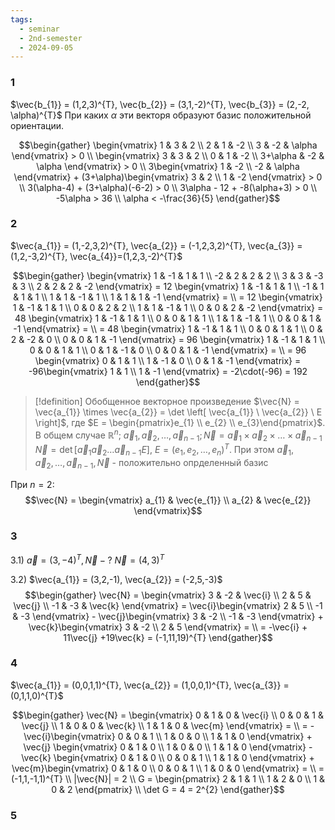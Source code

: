 ```yaml
---
tags:
  - seminar
  - 2nd-semester
  - 2024-09-05
---
```

### 1

$\vec{b_{1}} = (1,2,3)^{T}, \vec{b_{2}} = (3,1,-2)^{T}, \vec{b_{3}} = (2,-2, \alpha)^{T}$
При каких $\alpha$ эти векторя образуют базис положительной ориентации.

$$\begin{gather}
\begin{vmatrix}
1 & 3 & 2 \\
2 & 1 & -2 \\
3 & -2 & \alpha
\end{vmatrix} > 0 \\
\begin{vmatrix}
3 & 3 & 2 \\
0 & 1 & -2 \\
3+\alpha & -2 & \alpha
\end{vmatrix} > 0 \\
3\begin{vmatrix}
1 & -2 \\
-2 & \alpha
\end{vmatrix} + (3+\alpha)\begin{vmatrix}
3 & 2 \\
1 & -2
\end{vmatrix} > 0 \\ 
3(\alpha-4) + (3+\alpha)(-6-2) > 0 \\
3\alpha - 12 + -8(\alpha+3) > 0 \\
-5\alpha > 36 \\
\alpha < -\frac{36}{5}
\end{gather}$$

### 2

$\vec{a_{1}} = (1,-2,3,2)^{T}, \vec{a_{2}} = (-1,2,3,2)^{T}, \vec{a_{3}} = (1,2,-3,2)^{T}, \vec{a_{4}}=(1,2,3,-2)^{T}$

$$\begin{gather}
\begin{vmatrix}
1 & -1 & 1 & 1 \\
-2 & 2 & 2 & 2 \\
3 & 3 & -3 & 3 \\
2 & 2 & 2 & -2
\end{vmatrix} = 12 \begin{vmatrix}
1 & -1 & 1 & 1 \\
-1 & 1 & 1 & 1 \\
1 & 1 & -1 & 1 \\
1 & 1 & 1 & -1
\end{vmatrix} = \\
= 12 \begin{vmatrix}
1 & -1 & 1 & 1 \\
0 & 0 & 2 & 2 \\
1 & 1 & -1 & 1 \\
0 & 0 & 2 & -2
\end{vmatrix} = 48 \begin{vmatrix}
1 & -1 & 1 & 1 \\
0 & 0 & 1 & 1 \\
1 & 1 & -1 & 1 \\
0 & 0 & 1 & -1
\end{vmatrix} = \\
= 48 \begin{vmatrix}
1 & -1 & 1 & 1 \\
0 & 0 & 1 & 1 \\
0 & 2 & -2 & 0 \\
0 & 0 & 1 & -1
\end{vmatrix} = 96 \begin{vmatrix}
1 & -1 & 1 & 1 \\
0 & 0 & 1 & 1 \\
0 & 1 & -1 & 0 \\
0 & 0 & 1 & -1
\end{vmatrix} = \\
= 96 \begin{vmatrix}
0 & 1 & 1 \\
1 & -1 & 0 \\
0 & 1 & -1
\end{vmatrix} = -96\begin{vmatrix}
1 & 1 \\
1 & -1
\end{vmatrix} = -2\cdot(-96) = 192
\end{gather}$$

> [!definition] Обобщенное векторное произведение
> $\vec{N} = \vec{a_{1}} \times \vec{a_{2}} = \det \left[ \vec{a_{1}} \ \vec{a_{2}} \ E \right]$, где $E = \begin{pmatrix}e_{1} \\ e_{2} \\ e_{3}\end{pmatrix}$.
> В общем случае $\mathbb{R}^{n}; \ \vec{a}_{1}, \vec{a}_{2}, \dots, \vec{a}_{n-1}; \vec{N} = \vec{a}_{1} \times \vec{a}_{2} \times \dots \times \vec{a}_{n-1}$
> $\vec{N} = \det \left[ \vec{a}_{1} \vec{a}_{2} \dots \vec{a}_{n-1} E \right]$, $E = (e_{1},e_{2},\dots,e_{n})^{T}$. 
> При этом $\vec{a}_{1}, \vec{a}_{2}, \dots, \vec{a}_{n-1}, \vec{N}$ - положительно опрделенный базис

При $n = 2$:
$$\vec{N} = \begin{vmatrix}
a_{1} & \vec{e_{1}} \\
a_{2} & \vec{e_{2}}
\end{vmatrix}$$

### 3

3.1) $\vec{a} = (3, -4)^{T}, \vec{N} - ?$
$\vec{N} = (4, 3)^{T}$

3.2) $\vec{a_{1}} = (3,2,-1), \vec{a_{2}} = (-2,5,-3)$
$$\begin{gather}
\vec{N} = \begin{vmatrix}
3 & -2 & \vec{i} \\
2 & 5 & \vec{j} \\
-1 & -3 & \vec{k}
\end{vmatrix} = \vec{i}\begin{vmatrix}
2 & 5 \\
-1 & -3
\end{vmatrix} - \vec{j}\begin{vmatrix}
3 & -2 \\
-1 & -3
\end{vmatrix} + \vec{k}\begin{vmatrix}
3 & -2 \\
2 & 5
\end{vmatrix} = \\
= -\vec{i} + 11\vec{j} +19\vec{k} = (-1,11,19)^{T}
\end{gather}$$

### 4

$\vec{a_{1}} = (0,0,1,1)^{T}, \vec{a_{2}} = (1,0,0,1)^{T}, \vec{a_{3}} = (0,1,1,0)^{T}$

$$\begin{gather}
\vec{N} = \begin{vmatrix}
0 & 1 & 0 & \vec{i} \\
0 & 0 & 1 & \vec{j} \\
1 & 0 & 0 & \vec{k} \\
1 & 1 & 0 & \vec{m}
\end{vmatrix} = \\
= -\vec{i}\begin{vmatrix}
0 & 0 & 1 \\
1 & 0 & 0 \\
1 & 1 & 0
\end{vmatrix} + \vec{j} \begin{vmatrix}
0 & 1 & 0 \\
1 & 0 & 0 \\
1 & 1 & 0
\end{vmatrix} -\vec{k} \begin{vmatrix}
0 & 1 & 0 \\
0 & 0 & 1 \\
1 & 1 & 0
\end{vmatrix} + \vec{m}\begin{vmatrix}
0 & 1 & 0 \\
0 & 0 & 1 \\
1 & 0 & 0
\end{vmatrix} = \\
= (-1,1,-1,1)^{T} \\
|\vec{N}| = 2 \\
G = \begin{pmatrix}
2 & 1 & 1 \\
1 & 2 & 0 \\
1 & 0 & 2
\end{pmatrix} \\
\det G = 4 = 2^{2}
\end{gather}$$
### 5

$$$$